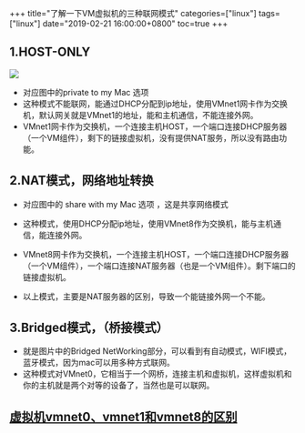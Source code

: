 +++
title="了解一下VM虚拟机的三种联网模式"
categories=["linux"] 
tags=["linux"] 
date="2019-02-21 16:00:00+0800"
toc=true
+++


## 1.HOST-ONLY  

![](images/vmnet.png) 

* 对应图中的private to my Mac 选项
* 这种模式不能联网，能通过DHCP分配到ip地址，使用VMnet1网卡作为交换机，默认网关就是VMnet1的地址，能和主机通信，不能连接外网。
* VMnet1网卡作为交换机，一个连接主机HOST，一个端口连接DHCP服务器（一个VM组件），剩下的链接虚拟机，没有提供NAT服务，所以没有路由功能。

## 2.NAT模式，网络地址转换

* 对应图中的 share with my Mac 选项 ，这是共享网络模式

* 这种模式，使用DHCP分配ip地址，使用VMnet8作为交换机，能与主机通信，能连接外网。
* VMnet8网卡作为交换机，一个连接主机HOST，一个端口连接DHCP服务器（一个VM组件），一个端口连接NAT服务器（也是一个VM组件）。剩下端口的链接虚拟机。

* 以上模式，主要是NAT服务器的区别，导致一个能链接外网一个不能。

## 3.Bridged模式，（桥接模式）

* 就是图片中的Bridged NetWorking部分，可以看到有自动模式，WIFI模式，蓝牙模式，因为mac可以用多种方式联网。
* 这种模式对VMnet0，它相当于一个网桥，连接主机和虚拟机，这样虚拟机和你的主机就是两个对等的设备了，当然也是可以联网。

## [虚拟机vmnet0、vmnet1和vmnet8的区别](https://www.cnblogs.com/feifei-cyj/p/7686166.html)